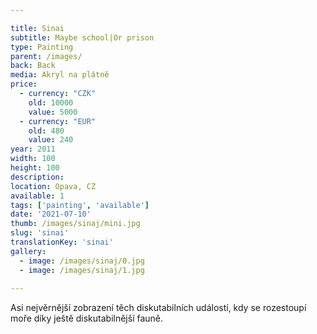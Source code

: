 ```yaml
---

title: Sinai
subtitle: Maybe school|Or prison
type: Painting
parent: /images/
back: Back
media: Akryl na plátně
price:
  - currency: "CZK"
    old: 10000
    value: 5000
  - currency: "EUR"
    old: 480
    value: 240
year: 2011
width: 100
height: 100
description: 
location: Opava, CZ
available: 1
tags: ['painting', 'available']
date: '2021-07-10'
thumb: /images/sinaj/mini.jpg
slug: 'sinai'
translationKey: 'sinai'
gallery:
  - image: /images/sinaj/0.jpg
  - image: /images/sinaj/1.jpg
  
---
```

Asi nejvěrnější zobrazení těch diskutabilních událostí, kdy se rozestoupí moře díky ještě diskutabilnější fauně.
